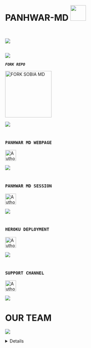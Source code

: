 <h1> PANHWAR-MD <img src="https://media.giphy.com/media/VgCDAzcKvsR6OM0uWg/giphy.gif" width="50"> </h1>

<br>

<img align="center" height="auto"
src="https://cardivo.vercel.app/api?name=PANHWAR%20MD&description=A%20PAKISTANI%20BEST%20AND%20FASTEST%20WHATSAPP%20BOT%20BY%20UD%20TEAM&image=https://raw.githubusercontent.com/HyHamza/HyHamza/main/Images/BYTE-MD-LITE.jpeg?v=4&backgroundColor=%23ecf0f1&github=Um4r719&pattern=leaf&colorPattern=%23eaeaea"/>

<br>
<a><img src='https://i.imgur.com/LyHic3i.gif'/></a>

***`FORK REPO`***

  <a href="https://github.com/Panhwar110/Panhwar-MD/fork"><img src="https://img.shields.io/badge/Fork%20Create-black?style=for-the-badge&logo=github" alt="FORK SOBIA MD" width="150"></a>


<a><img src='https://i.imgur.com/LyHic3i.gif'/></a>

### <br> `PANHWAR MD WEBPAGE`
<p align="left">
<a href="https://webpair-mega-1.onrender.com"><img height= "35" title="Author" src="https://img.shields.io/badge/WebPage-black?style=for-the-badge&logo=google"></a>
<p/>
<a><img src='https://i.imgur.com/LyHic3i.gif'/></a>

### <br> `PANHWAR MD SESSION`
<p align="left">
<a href="https://express-pairing-code2-1.onrender.com"><img height= "35" title="Author" src="https://img.shields.io/badge/Session-black?style=for-the-badge&logo=render"></a>
<p/>
<a><img src='https://i.imgur.com/LyHic3i.gif'/></a>

### <br> `HEROKU DEPLOYMENT`
<p align="left">
<a href="https://dashboard.heroku.com/new-app?template=https://github.com/Panhwar110/Panhwar-MD"><img height= "35" title="Author" src="https://img.shields.io/badge/Deploy-purple?style=for-the-badge&logo=heroku"></a>
<p/>
<a><img src='https://i.imgur.com/LyHic3i.gif'/></a>

### <br> `SUPPORT CHANNEL`
<p align="left">
<a href="https://whatsapp.com/channel/0029ValASu1IN9ifummBKW1U"><img height= "35" title="Author" src="https://img.shields.io/badge/Join-black?style=for-the-badge&logo=whatsapp"></a>
<p/>
<a><img src='https://i.imgur.com/LyHic3i.gif'/></a>

### <h1>OUR TEAM</h1>
<a><img src='https://i.imgur.com/LyHic3i.gif'/></a>
<details>
<h6>Authors</h6>

<div align="center">
  
| [![UMAR REHMAN](https://github.com/Um4r719.png?lenght=50width=50)](https://github.com/Um4r719)|
|----|
| [ UMAR REHMAN ](https://github.com/Um4r719) |
| _*Collaborators*_
<a><img src='https://i.imgur.com/LyHic3i.gif'/></a>
<br>
  
| [![PROxANSAR](https://github.com/Panhwar110.png?lenght=50width=50)](https://github.com/Panhwar110) |
|----|
| [ PROxANSAR ](https://github.com/Panhwar110) |
|  _*Owner*_ |
<a><img src='https://i.imgur.com/LyHic3i.gif'/></a>
  </div>

 [![SILENTLOVER40](https://github.com/SILENTLOVER40.png?lenght=50width=50)](https://github.com/SILENTLOVER40) |
|----|
| [ SILENTLOVER40 ](https://github.com/SILENTLOVER40) |
|  _*Collaborators*_ |
<a><img src='https://i.imgur.com/LyHic3i.gif'/></a>
  </div>

  [![Awais-star-a11y](https://github.com/Awais-star-a11y.png?lenght=50width=50)](https://github.com/Awais-star-a11y) |
|----|
| [ Awais-star-a11y ](https://github.com/Awais-star-a11y) |
|  _*Collaborators*_ |
<a><img src='https://i.imgur.com/LyHic3i.gif'/></a>
  </div>

### <br>   ❖ FREE_DEPLOY_WORKFLOWS ❖
```
name: Node.js CI

on:
  push:
    branches:
      - main
  pull_request:
    branches:
      - main

jobs:
  build:

    runs-on: ubuntu-latest

    strategy:
      matrix:
        node-version: [20.x]

    steps:
    - name: Checkout repository
      uses: actions/checkout@v3

    - name: Set up Node.js
      uses: actions/setup-node@v3
      with:
        node-version: ${{ matrix.node-version }}

    - name: Install dependencies
      run: npm install

    - name: Start application
      run: npm start
```

-----------




</details>
